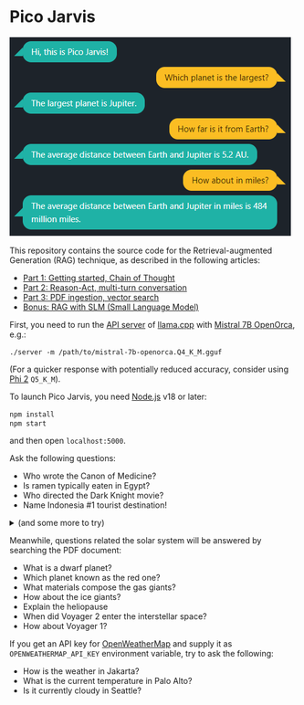 # Pico Jarvis

![Screenshot](screenshot.png)

This repository contains the source code for the Retrieval-augmented Generation (RAG) technique, as described in the following articles:

* [Part 1: Getting started, Chain of Thought](https://www.linkedin.com/pulse/pico-jarvis-llm-based-chatbot-demo-rag-part-1-ariya-hidayat-pcygc/)
* [Part 2: Reason-Act, multi-turn conversation](https://www.linkedin.com/pulse/pico-jarvis-llm-based-chatbot-demo-rag-part-2-ariya-hidayat-plynf/)
* [Part 3: PDF ingestion, vector search](https://www.linkedin.com/pulse/pico-jarvis-llm-based-chatbot-demo-rag-part-3-ariya-hidayat-zchec)
* [Bonus: RAG with SLM (Small Language Model)](https://www.linkedin.com/pulse/phi-2-rag-emergence-small-language-model-slm-ariya-hidayat-2w6ac)

First, you need to run the [API server](https://github.com/ggerganov/llama.cpp/blob/master/examples/server/README.md) of [llama.cpp](https://github.com/ggerganov/llama.cpp) with [Mistral 7B OpenOrca](https://huggingface.co/TheBloke/Mistral-7B-OpenOrca-GGUF), e.g.:
```
./server -m /path/to/mistral-7b-openorca.Q4_K_M.gguf
```

(For a quicker response with potentially reduced accuracy, consider using [Phi 2](https://huggingface.co/TheBloke/phi-2-GGUF) `Q5_K_M`).


To launch Pico Jarvis, you need [Node.js](https://nodejs.org/) v18 or later:
```
npm install
npm start
```

and then open `localhost:5000`.

Ask the following questions:

* Who wrote the Canon of Medicine?
* Is ramen typically eaten in Egypt?
* Who directed the Dark Knight movie?
* Name Indonesia #1 tourist destination!

<details>
<summary>(and some more to try)</summary>

* What is the native language of Mr. Spock?
* Which US state starts with G?
* What is the atomic number of Magnesium?
* Where do we find kangoroo?
* Who is the father of Luke Skywalker?
* In which country Mandarin is spoken?
* What is the longest river in Latin America?
* Who authored the special theory of relativity?
* Which fictional metal is infused into Wolverine body?
* Who sailed with the flagship Santa Maria?
* Name the big desert close to Mongolia
* Which is closer to Singapor: Vietnam or Australia?
* Who is the fictional spy 007?
* Which country is known for IKEA?

</details>

Meanwhile, questions related the solar system will be answered by searching the PDF document:

* What is a dwarf planet?
* Which planet known as the red one?
* What materials compose the gas giants?
* How about the ice giants?
* Explain the heliopause
* When did Voyager 2 enter the interstellar space?
* How about Voyager 1?

If you get an API key for [OpenWeatherMap](https://api.openweathermap.org) and supply it as `OPENWEATHERMAP_API_KEY` environment variable, try to ask the following:

* How is the weather in Jakarta?
* What is the current temperature in Palo Alto?
* Is it currently cloudy in Seattle?

